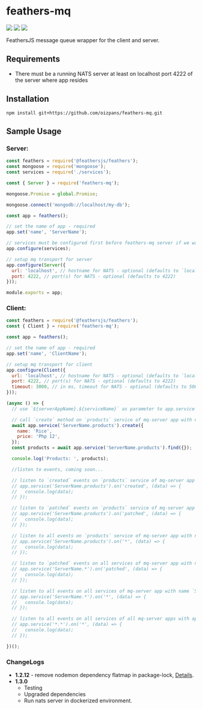 # feathers-mq
<img src="https://img.shields.io/github/tag/oizpans/feathers-mq.svg" /> <img src="https://img.shields.io/npm/v/@feathersjs/feathers.svg?label=@feathersjs/feathers" /> <img src="https://img.shields.io/npm/v/nats.svg?label=nats" />

FeathersJS message queue wrapper for the client and server.

## Requirements
* There must be a running NATS server at least on localhost port 4222 of the server where app resides

## Installation
```ssh
npm install git+https://github.com/oizpans/feathers-mq.git
```

## Sample Usage

### Server:
```js
const feathers = require('@feathersjs/feathers');
const mongoose = require('mongoose');
const services = require('./services');

const { Server } = require('feathers-mq');

mongoose.Promise = global.Promise;

mongoose.connect('mongodb://localhost/my-db');

const app = feathers();

// set the name of app - required
app.set('name', 'ServerName');

// services must be configured first before feathers-mq server if we want to add listeners to the services on mq
app.configure(services);

// setup mq transport for server
app.configure(Server({
  url: 'localhost', // hostname for NATS - optional (defaults to `localhost`)
  port: 4222, // port(s) for NATS - optional (defaults to 4222)
}));

module.exports = app;
```

### Client:
```js
const feathers = require('@feathersjs/feathers');
const { Client } = require('feathers-mq');

const app = feathers();

// set the name of app - required
app.set('name', 'ClientName');

// setup mq transport for client
app.configure(Client({
  url: 'localhost', // hostname for NATS - optional (defaults to `localhost`)
  port: 4222, // port(s) for NATS - optional (defaults to 4222)
  timeout: 3000, // in ms, timeout for NATS - optional (defaults to 5000)
}));

(async () => {
  // use `${serverAppName}.${serviceName}` as parameter to app.service

  // call `create` method on `products` service of mq-server app with name `ServerName`
  await app.service('ServerName.products').create({
    name: 'Rice',
    price: 'Php 12',
  });
  const products = await app.service('ServerName.products').find({});

  console.log('Products: ', products);

  //listen to events, coming soon...

  // listen to `created` events on `products` service of mq-server app with name `ServerName`
  // app.service('ServerName.products').on('created', (data) => {
  //   console.log(data);
  // });

  // listen to `patched` events on `products` service of mq-server app with name `ServerName`
  // app.service('ServerName.products').on('patched', (data) => {
  //   console.log(data);
  // });

  // listen to all events on `products` service of mq-server app with name `ServerName`
  // app.service('ServerName.products').on('*', (data) => {
  //   console.log(data);
  // });

  // listen to `patched` events on all services of mq-server app with name `ServerName`
  // app.service('ServerName.*').on('patched', (data) => {
  //   console.log(data);
  // });

  // listen to all events on all services of mq-server app with name `ServerName`
  // app.service('ServerName.*').on('*', (data) => {
  //   console.log(data);
  // });

  // listen to all events on all services of all mq-server apps with app name
  // app.service('*.*').on('*', (data) => {
  //   console.log(data);
  // });

})();
```

### ChangeLogs
- **1.2.12** - remove nodemon dependency flatmap in package-lock, [Details](https://www.theregister.co.uk/2018/11/26/npm_repo_bitcoin_stealer/).
- **1.3.0**
  - Testing
  - Upgraded dependencies
  - Run nats server in dockerized environment.
